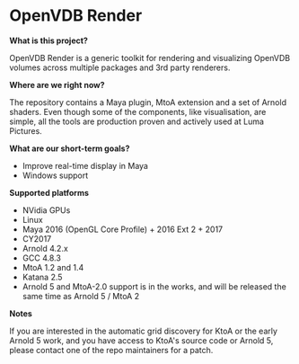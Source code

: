 # OpenVDB Render

**What is this project?**

OpenVDB Render is a generic toolkit for rendering and visualizing OpenVDB volumes across multiple packages and 3rd party renderers.

**Where are we right now?**

The repository contains a Maya plugin, MtoA extension and a set of Arnold shaders. Even though some of the components, like visualisation, are simple, all the tools are production proven and actively used at Luma Pictures.

**What are our short-term goals?**

-   Improve real-time display in Maya
-   Windows support

**Supported platforms**

-   NVidia GPUs
-   Linux
-   Maya 2016 (OpenGL Core Profile) + 2016 Ext 2 + 2017
-   CY2017
-   Arnold 4.2.x
-   GCC 4.8.3
-   MtoA 1.2 and 1.4
-   Katana 2.5
-   Arnold 5 and MtoA-2.0 support is in the works, and will be released the same time as Arnold 5 / MtoA 2

**Notes**

If you are interested in the automatic grid discovery for KtoA or the early Arnold 5 work, and you have access to KtoA's source code or Arnold 5, please contact one of the repo maintainers for a patch.
